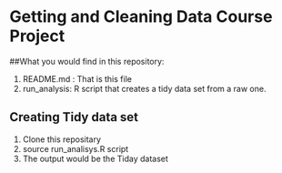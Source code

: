 # Getting and Cleaning Data Course Project
##What you would find in this repository:

1.  README.md :  That is this file
2. run_analysis: R script that creates a tidy data set from a raw one.

## Creating Tidy data set

1. Clone this repositary
2. source run_analisys.R script
3. The output would be the Tiday dataset
